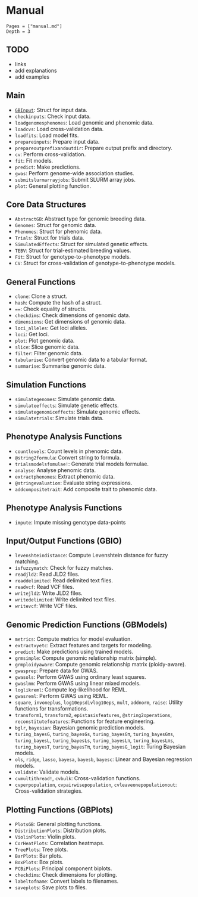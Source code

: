 # Manual

```@contents
Pages = ["manual.md"]
Depth = 3
```

## TODO
- links
- add explanations
- add examples

## Main

- [`GBInput`](https://genomicbreeding.github.io/GenomicBreeding.jl/dev/references/#GenomicBreeding.GBInput): Struct for input data.
- `checkinputs`: Check input data.
- `loadgenomesphenomes`: Load genomic and phenomic data.
- `loadcvs`: Load cross-validation data.
- `loadfits`: Load model fits.
- `prepareinputs`: Prepare input data.
- `prepareoutprefixandoutdir`: Prepare output prefix and directory.
- `cv`: Perform cross-validation.
- `fit`: Fit models.
- `predict`: Make predictions.
- `gwas`: Perform genome-wide association studies.
- `submitslurmarrayjobs`: Submit SLURM array jobs.
- `plot`: General plotting function.

## Core Data Structures

- `AbstractGB`: Abstract type for genomic breeding data.
- `Genomes`: Struct for genomic data.
- `Phenomes`: Struct for phenomic data.
- `Trials`: Struct for trials data.
- `SimulatedEffects`: Struct for simulated genetic effects.
- `TEBV`: Struct for trial-estimated breeding values.
- `Fit`: Struct for genotype-to-phenotype models.
- `CV`: Struct for cross-validation of genotype-to-phenotype models.

## General Functions

- `clone`: Clone a struct.
- `hash`: Compute the hash of a struct.
- `==`: Check equality of structs.
- `checkdims`: Check dimensions of genomic data.
- `dimensions`: Get dimensions of genomic data.
- `loci_alleles`: Get loci alleles.
- `loci`: Get loci.
- `plot`: Plot genomic data.
- `slice`: Slice genomic data.
- `filter`: Filter genomic data.
- `tabularise`: Convert genomic data to a tabular format.
- `summarise`: Summarise genomic data.

## Simulation Functions

- `simulategenomes`: Simulate genomic data.
- `simulateeffects`: Simulate genetic effects.
- `simulategenomiceffects`: Simulate genomic effects.
- `simulatetrials`: Simulate trials data.

## Phenotype Analysis Functions

- `countlevels`: Count levels in phenomic data.
- `@string2formula`: Convert string to formula.
- `trialsmodelsfomulae!`: Generate trial models formulae.
- `analyse`: Analyse phenomic data.
- `extractphenomes`: Extract phenomic data.
- `@stringevaluation`: Evaluate string expressions.
- `addcompositetrait`: Add composite trait to phenomic data.

## Phenotype Analysis Functions

- `impute`: Impute missing genotype data-points

## Input/Output Functions (GBIO)

- `levenshteindistance`: Compute Levenshtein distance for fuzzy matching.
- `isfuzzymatch`: Check for fuzzy matches.
- `readjld2`: Read JLD2 files.
- `readdelimited`: Read delimited text files.
- `readvcf`: Read VCF files.
- `writejld2`: Write JLD2 files.
- `writedelimited`: Write delimited text files.
- `writevcf`: Write VCF files.

## Genomic Prediction Functions (GBModels)

- `metrics`: Compute metrics for model evaluation.
- `extractxyetc`: Extract features and targets for modeling.
- `predict`: Make predictions using trained models.
- `grmsimple`: Compute genomic relationship matrix (simple).
- `grmploidyaware`: Compute genomic relationship matrix (ploidy-aware).
- `gwasprep`: Prepare data for GWAS.
- `gwasols`: Perform GWAS using ordinary least squares.
- `gwaslmm`: Perform GWAS using linear mixed models.
- `loglikreml`: Compute log-likelihood for REML.
- `gwasreml`: Perform GWAS using REML.
- `square`, `invoneplus`, `log10epsdivlog10eps`, `mult`, `addnorm`, `raise`: Utility functions for transformations.
- `transform1`, `transform2`, `epistasisfeatures`, `@string2operations`, `reconstitutefeatures`: Functions for feature engineering.
- `bglr`, `bayesian`: Bayesian genomic prediction models.
- `turing_bayesG`, `turing_bayesGs`, `turing_bayesGπ`, `turing_bayesGπs`, `turing_bayesL`, `turing_bayesLs`, `turing_bayesLπ`, `turing_bayesLπs`, `turing_bayesT`, `turing_bayesTπ`, `turing_bayesG_logit`: Turing Bayesian models.
- `ols`, `ridge`, `lasso`, `bayesa`, `bayesb`, `bayesc`: Linear and Bayesian regression models.
- `validate`: Validate models.
- `cvmultithread!`, `cvbulk`: Cross-validation functions.
- `cvperpopulation`, `cvpairwisepopulation`, `cvleaveonepopulationout`: Cross-validation strategies.

## Plotting Functions (GBPlots)

- `PlotsGB`: General plotting functions.
- `DistributionPlots`: Distribution plots.
- `ViolinPlots`: Violin plots.
- `CorHeatPlots`: Correlation heatmaps.
- `TreePlots`: Tree plots.
- `BarPlots`: Bar plots.
- `BoxPlots`: Box plots.
- `PCBiPlots`: Principal component biplots.
- `checkdims`: Check dimensions for plotting.
- `labeltofname`: Convert labels to filenames.
- `saveplots`: Save plots to files.
